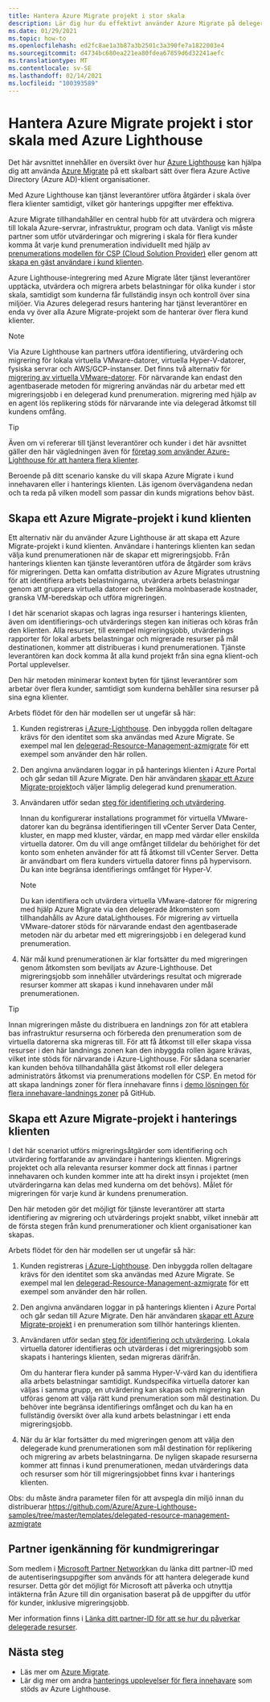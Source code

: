 ```yaml
---
title: Hantera Azure Migrate projekt i stor skala
description: Lär dig hur du effektivt använder Azure Migrate på delegerade kund resurser.
ms.date: 01/29/2021
ms.topic: how-to
ms.openlocfilehash: ed2fc8ae1a3b87a3b2501c3a390fe7a1822003e4
ms.sourcegitcommit: d4734bc680ea221ea80fdea67859d6d32241aefc
ms.translationtype: MT
ms.contentlocale: sv-SE
ms.lasthandoff: 02/14/2021
ms.locfileid: "100393589"
---
```

# <a name="manage-azure-migrate-projects-at-scale-with-azure-lighthouse"></a>Hantera Azure Migrate projekt i stor skala med Azure Lighthouse

Det här avsnittet innehåller en översikt över hur [Azure Lighthouse](../overview.md) kan hjälpa dig att använda [Azure Migrate](../../migrate/migrate-services-overview.md) på ett skalbart sätt över flera Azure Active Directory (Azure AD)-klient organisationer.

Med Azure Lighthouse kan tjänst leverantörer utföra åtgärder i skala över flera klienter samtidigt, vilket gör hanterings uppgifter mer effektiva.

Azure Migrate tillhandahåller en central hubb för att utvärdera och migrera till lokala Azure-servrar, infrastruktur, program och data. Vanligt vis måste partner som utför utvärderingar och migrering i skala för flera kunder komma åt varje kund prenumeration individuellt med hjälp av [prenumerations modellen för CSP (Cloud Solution Provider)](/partner-center/customers-revoke-admin-privileges) eller genom att [skapa en gäst användare i kund klienten](../../active-directory/external-identities/what-is-b2b.md).

Azure Lighthouse-integrering med Azure Migrate låter tjänst leverantörer upptäcka, utvärdera och migrera arbets belastningar för olika kunder i stor skala, samtidigt som kunderna får fullständig insyn och kontroll över sina miljöer. Via Azures delegerad resurs hantering har tjänst leverantörer en enda vy över alla Azure Migrate-projekt som de hanterar över flera kund klienter.

> [!NOTE]
> Via Azure Lighthouse kan partners utföra identifiering, utvärdering och migrering för lokala virtuella VMware-datorer, virtuella Hyper-V-datorer, fysiska servrar och AWS/GCP-instanser. Det finns två alternativ för [migrering av virtuella VMware-datorer](../../migrate/server-migrate-overview.md). För närvarande kan endast den agentbaserade metoden för migrering användas när du arbetar med ett migreringsjobb i en delegerad kund prenumeration. migrering med hjälp av en agent lös replikering stöds för närvarande inte via delegerad åtkomst till kundens omfång.

> [!TIP]
> Även om vi refererar till tjänst leverantörer och kunder i det här avsnittet gäller den här vägledningen även för [företag som använder Azure-Lighthouse för att hantera flera klienter](../concepts/enterprise.md).

Beroende på ditt scenario kanske du vill skapa Azure Migrate i kund innehavaren eller i hanterings klienten. Läs igenom övervägandena nedan och ta reda på vilken modell som passar din kunds migrations behov bäst.

## <a name="create-an-azure-migrate-project-in-the-customer-tenant"></a>Skapa ett Azure Migrate-projekt i kund klienten

Ett alternativ när du använder Azure Lighthouse är att skapa ett Azure Migrate-projekt i kund klienten. Användare i hanterings klienten kan sedan välja kund prenumerationen när de skapar ett migreringsjobb. Från hanterings klienten kan tjänste leverantören utföra de åtgärder som krävs för migreringen. Detta kan omfatta distribution av Azure Migrates utrustning för att identifiera arbets belastningarna, utvärdera arbets belastningar genom att gruppera virtuella datorer och beräkna molnbaserade kostnader, granska VM-beredskap och utföra migreringen.

I det här scenariot skapas och lagras inga resurser i hanterings klienten, även om identifierings-och utvärderings stegen kan initieras och köras från den klienten. Alla resurser, till exempel migreringsjobb, utvärderings rapporter för lokal arbets belastningar och migrerade resurser på mål destinationen, kommer att distribueras i kund prenumerationen. Tjänste leverantören kan dock komma åt alla kund projekt från sina egna klient-och Portal upplevelser.

Den här metoden minimerar kontext byten för tjänst leverantörer som arbetar över flera kunder, samtidigt som kunderna behåller sina resurser på sina egna klienter.

Arbets flödet för den här modellen ser ut ungefär så här:

1. Kunden registreras [i Azure-Lighthouse](onboard-customer.md). Den inbyggda rollen deltagare krävs för den identitet som ska användas med Azure Migrate. Se exempel mal len [delegerad-Resource-Management-azmigrate](https://github.com/Azure/Azure-Lighthouse-samples/tree/master/templates/delegated-resource-management-azmigrate) för ett exempel som använder den här rollen.
1. Den angivna användaren loggar in på hanterings klienten i Azure Portal och går sedan till Azure Migrate. Den här användaren [skapar ett Azure Migrate-projekt](../../migrate/create-manage-projects.md)och väljer lämplig delegerad kund prenumeration.
1. Användaren utför sedan [steg för identifiering och utvärdering](../../migrate/tutorial-discover-vmware.md).

   Innan du konfigurerar installations programmet för virtuella VMware-datorer kan du begränsa identifieringen till vCenter Server Data Center, kluster, en mapp med kluster, värdar, en mapp med värdar eller enskilda virtuella datorer. Om du vill ange omfånget tilldelar du behörighet för det konto som enheten använder för att få åtkomst till vCenter Server. Detta är användbart om flera kunders virtuella datorer finns på hypervisorn. Du kan inte begränsa identifierings omfånget för Hyper-V.

    > [!NOTE]
    > Du kan identifiera och utvärdera virtuella VMware-datorer för migrering med hjälp Azure Migrate via den delegerade åtkomsten som tillhandahålls av Azure dataLighthouses. För migrering av virtuella VMware-datorer stöds för närvarande endast den agentbaserade metoden när du arbetar med ett migreringsjobb i en delegerad kund prenumeration.

1. När mål kund prenumerationen är klar fortsätter du med migreringen genom åtkomsten som beviljats av Azure-Lighthouse. Det migreringsjobb som innehåller utvärderings resultat och migrerade resurser kommer att skapas i kund innehavaren under mål prenumerationen.

> [!TIP]
> Innan migreringen måste du distribuera en landnings zon för att etablera bas infrastruktur resurserna och förbereda den prenumeration som de virtuella datorerna ska migreras till. För att få åtkomst till eller skapa vissa resurser i den här landnings zonen kan den inbyggda rollen ägare krävas, vilket inte stöds för närvarande i Azure-Lighthouse. För sådana scenarier kan kunden behöva tillhandahålla gäst åtkomst roll eller delegera administratörs åtkomst via prenumerations modellen för CSP. En metod för att skapa landnings zoner för flera innehavare finns i [demo lösningen för flera innehavare-landnings zoner](https://github.com/Azure/Multi-tenant-Landing-Zones) på GitHub.

## <a name="create-an-azure-migrate-project-in-the-managing-tenant"></a>Skapa ett Azure Migrate-projekt i hanterings klienten

I det här scenariot utförs migreringsåtgärder som identifiering och utvärdering fortfarande av användare i hanterings klienten. Migrerings projektet och alla relevanta resurser kommer dock att finnas i partner innehavaren och kunden kommer inte att ha direkt insyn i projektet (men utvärderingarna kan delas med kunderna om det behövs). Målet för migreringen för varje kund är kundens prenumeration.

Den här metoden gör det möjligt för tjänste leverantörer att starta identifiering av migrering och utvärderings projekt snabbt, vilket innebär att de första stegen från kund prenumerationer och klient organisationer kan skapas.

Arbets flödet för den här modellen ser ut ungefär så här:

1. Kunden registreras [i Azure-Lighthouse](onboard-customer.md). Den inbyggda rollen deltagare krävs för den identitet som ska användas med Azure Migrate. Se exempel mal len [delegerad-Resource-Management-azmigrate](https://github.com/Azure/Azure-Lighthouse-samples/tree/master/templates/delegated-resource-management-azmigrate) för ett exempel som använder den här rollen.
1. Den angivna användaren loggar in på hanterings klienten i Azure Portal och går sedan till Azure Migrate. Den här användaren [skapar ett Azure Migrate-projekt](../../migrate/create-manage-projects.md) i en prenumeration som tillhör hanterings klienten.
1. Användaren utför sedan [steg för identifiering och utvärdering](../../migrate/tutorial-discover-vmware.md). Lokala virtuella datorer identifieras och utvärderas i det migreringsjobb som skapats i hanterings klienten, sedan migreras därifrån.

   Om du hanterar flera kunder på samma Hyper-V-värd kan du identifiera alla arbets belastningar samtidigt. Kundspecifika virtuella datorer kan väljas i samma grupp, en utvärdering kan skapas och migrering kan utföras genom att välja rätt kund prenumeration som mål destination. Du behöver inte begränsa identifierings omfånget och du kan ha en fullständig översikt över alla kund arbets belastningar i ett enda migreringsjobb.

1. När du är klar fortsätter du med migreringen genom att välja den delegerade kund prenumerationen som mål destination för replikering och migrering av arbets belastningarna. De nyligen skapade resurserna kommer att finnas i kund prenumerationen, medan utvärderings data och resurser som hör till migreringsjobbet finns kvar i hanterings klienten.

Obs: du måste ändra parameter filen för att avspegla din miljö innan du distribuerar https://github.com/Azure/Azure-Lighthouse-samples/tree/master/templates/delegated-resource-management-azmigrate

## <a name="partner-recognition-for-customer-migrations"></a>Partner igenkänning för kundmigreringar

Som medlem i [Microsoft Partner Network](https://partner.microsoft.com)kan du länka ditt partner-ID med de autentiseringsuppgifter som används för att hantera delegerade kund resurser. Detta gör det möjligt för Microsoft att påverka och utnyttja intäkterna från Azure till din organisation baserat på de uppgifter du utför för kunder, inklusive migreringsjobb.

Mer information finns i [Länka ditt partner-ID för att se hur du påverkar delegerade resurser](partner-earned-credit.md).

## <a name="next-steps"></a>Nästa steg

- Läs mer om [Azure Migrate](../../migrate/migrate-services-overview.md).
- Lär dig mer om andra [hanterings upplevelser för flera innehavare](../concepts/cross-tenant-management-experience.md) som stöds av Azure Lighthouse.
